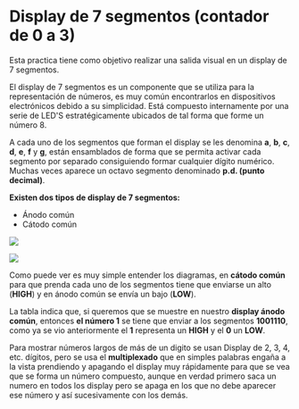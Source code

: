# Display de 7 segmentos (contador de 0 a 3)

Esta practica tiene como objetivo realizar una salida visual en un display de 7 segmentos. 

El display de 7 segmentos es un componente que se utiliza para la representación de números, es muy común encontrarlos en dispositivos electrónicos debido a su simplicidad. Está compuesto internamente por una serie de LED'S estratégicamente ubicados de tal forma que forme un número 8.

A cada uno de los segmentos que forman el display se les denomina **a**, **b**, **c**, **d**, **e**, **f** y **g**, están ensamblados de forma que se permita activar cada segmento por separado consiguiendo formar cualquier dígito numérico. Muchas veces aparece un octavo segmento denominado **p.d. (punto decimal)**.

**Existen dos tipos de display de 7 segmentos:**

- Ánodo común
-  Cátodo común

![](https://http2.mlstatic.com/display-7-segmentos-5611ah-catodo-comun-arduino-pic-arm-avr-D_NQ_NP_835181-MLV25645714860_062017-F.jpg)
 
![](https://http2.mlstatic.com/display-7-segmentos-1-digito-catodo-comun-rojo-arduino-D_NQ_NP_942204-MLA27477084127_062018-F.jpg)

Como puede ver es muy simple entender los diagramas, en **cátodo común** para que prenda cada uno de los segmentos tiene que enviarse un alto (**HIGH**) y en ánodo común se envía un bajo (**LOW**).

La tabla indica que, si queremos que se muestre en nuestro **display ánodo común**, entonces **el número 1** se tiene que enviar a los segmentos **1001110**, como ya se vio anteriormente el **1** representa un **HIGH** y el **0** un **LOW**.

Para mostrar números largos de más de un digito se usan Display de 2, 3, 4, etc. dígitos, pero se usa el **multiplexado** que en simples palabras engaña a la vista prendiendo y apagando el display muy rápidamente para que se vea que se forma un número compuesto, aunque en verdad primero saca un numero en todos los display pero se apaga en los que no debe aparecer ese número y así sucesivamente con los demás.



<!--stackedit_data:
eyJoaXN0b3J5IjpbLTk3ODIzNjg5NSwxNzU4OTAzNzA1XX0=
-->